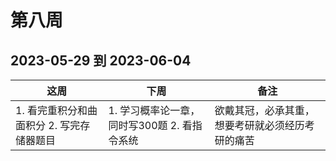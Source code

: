 # 第八周

## 2023-05-29 到 2023-06-04

| 这周                          | 下周                                                           | 备注                                 |
| ----------------------------- | -------------------------------------------------------------- | ------------------------------------ |
| 1. 看完重积分和曲面积分 2. 写完存储器题目 | 1. 学习概率论一章，同时写300题 2. 看指令系统 | 欲戴其冠，必承其重，想要考研就必须经历考研的痛苦 |
